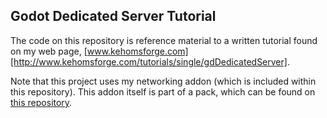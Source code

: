 ## Godot Dedicated Server Tutorial

The code on this repository is reference material to a written tutorial found on my web page, [www.kehomsforge.com][http://www.kehomsforge.com/tutorials/single/gdDedicatedServer].

Note that this project uses my networking addon (which is included within this repository). This addon itself is part of a pack, which can be found on [this repository](https://github.com/Kehom/GodotAddonPack).
